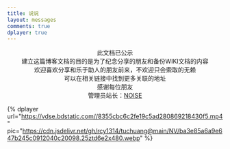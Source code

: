```yaml
---
title: 说说
layout: messages
comments: true
dplayer: true
---
```


<center>此文档已公示</center>

<center>建立这篇博客文档的目的是为了纪念分享的朋友和备份WIKI文档的内容</center>

<center>欢迎喜欢分享和乐于助人的朋友前来，不欢迎只会索取的无赖</center>

<center>可以在相关链接中找到更多关联的地址</center>

<center>感谢每位朋友</center>

<center>管理员站长：<a href="http://wpa.qq.com/msgrd?v=3&uin=1129159201&site=qq&menu=yes" class="btn btn-secondary col-lg-4">NOISE</a></center>

{%  dplayer
    url="https://vdse.bdstatic.com//8355cbc6c2fe19c5ad280869218430f5.mp4"
    pic="https://cdn.jsdelivr.net/gh/rcy1314/tuchuang@main/NV/ba3e85a6a9e647b245c0912040c20098.25ztd6e2x480.webp"
%}

